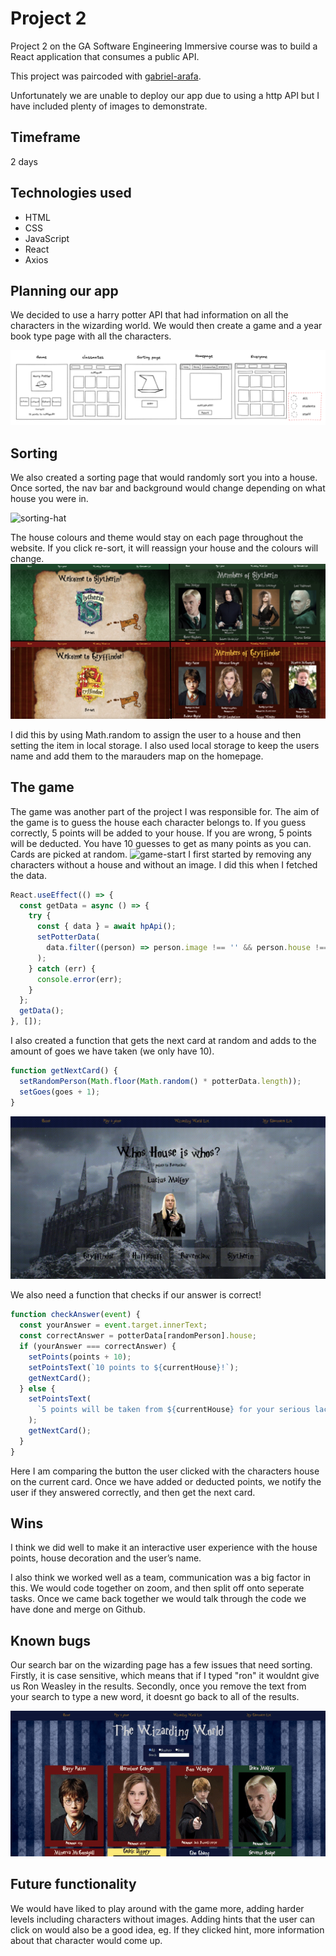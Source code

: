 # Project 2

Project 2 on the GA Software Engineering Immersive course was to build a React application that consumes a public API.

This project was paircoded with [gabriel-arafa](https://github.com/gabriel-arafa).

Unfortunately we are unable to deploy our app due to using a http API but I have included plenty of images to demonstrate.

## Timeframe

2 days

## Technologies used

- HTML
- CSS
- JavaScript
- React
- Axios

## Planning our app

We decided to use a harry potter API that had information on all the characters in the wizarding world. We would then create a game and a year book type page with all the characters.

![excalidraw](./readMe/excalidraw.png)

## Sorting

We also created a sorting page that would randomly sort you into a house. Once sorted, the nav bar and background would change depending on what house you were in.

![sorting-hat](./readMe/sorting.gif)

The house colours and theme would stay on each page throughout the website. If you click re-sort, it will reassign your house and the colours will change.
![different-houses](./readMe/different%20houses.png)

I did this by using Math.random to assign the user to a house and then setting the item in local storage. I also used local storage to keep the users name and add them to the marauders map on the homepage.

## The game

The game was another part of the project I was responsible for. The aim of the game is to guess the house each character belongs to. If you guess correctly, 5 points will be added to your house. If you are wrong, 5 points will be deducted. You have 10 guesses to get as many points as you can. Cards are picked at random.
![game-start](./readMe/game-start.gif)
I first started by removing any characters without a house and without an image. I did this when I fetched the data.

```javascript
React.useEffect(() => {
  const getData = async () => {
    try {
      const { data } = await hpApi();
      setPotterData(
        data.filter((person) => person.image !== '' && person.house !== '')
      );
    } catch (err) {
      console.error(err);
    }
  };
  getData();
}, []);
```

I also created a function that gets the next card at random and adds to the amount of goes we have taken (we only have 10).

```javascript
function getNextCard() {
  setRandomPerson(Math.floor(Math.random() * potterData.length));
  setGoes(goes + 1);
}
```

![game-end](./readMe/game-end.gif)

We also need a function that checks if our answer is correct!

```javascript
function checkAnswer(event) {
  const yourAnswer = event.target.innerText;
  const correctAnswer = potterData[randomPerson].house;
  if (yourAnswer === correctAnswer) {
    setPoints(points + 10);
    setPointsText(`10 points to ${currentHouse}!`);
    getNextCard();
  } else {
    setPointsText(
      `5 points will be taken from ${currentHouse} for your serious lack of judgement...`
    );
    getNextCard();
  }
}
```

Here I am comparing the button the user clicked with the characters house on the current card. Once we have added or deducted points, we notify the user if they answered correctly, and then get the next card.

## Wins

I think we did well to make it an interactive user experience with the house points, house decoration and the user’s name.

I also think we worked well as a team, communication was a big factor in this. We would code together on zoom, and then split off onto seperate tasks. Once we came back together we would talk through the code we have done and merge on Github.

## Known bugs

Our search bar on the wizarding page has a few issues that need sorting. Firstly, it is case sensitive, which means that if I typed "ron" it wouldnt give us Ron Weasley in the results. Secondly, once you remove the text from your search to type a new word, it doesnt go back to all of the results.

![searchbar](./readMe/wizarding-world-searchbar.gif)

## Future functionality

We would have liked to play around with the game more, adding harder levels including characters without images. Adding hints that the user can click on would also be a good idea, eg. If they clicked hint, more information about that character would come up.
